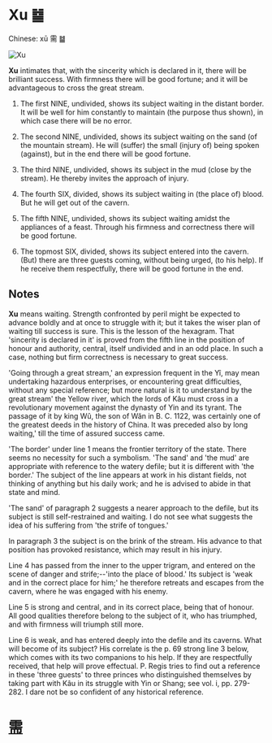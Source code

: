 # Xu ䷄

Chinese: xū 需 ䷄

![Xu](https://88o.io/wp-content/uploads/2018/09/05-e99c80xu.jpg)

**Xu** intimates that, with the sincerity which is declared in it, there will be brilliant success. With firmness there will be good fortune; and it will be advantageous to cross the great stream.

1. The first NINE, undivided, shows its subject waiting in the distant border. It will be well for him constantly to maintain (the purpose thus shown), in which case there will be no error.

2. The second NINE, undivided, shows its subject waiting on the sand (of the mountain stream). He will (suffer) the small (injury of) being spoken (against), but in the end there will be good fortune.

3. The third NINE, undivided, shows its subject in the mud (close by the stream). He thereby invites the approach of injury.

4. The fourth SIX, divided, shows its subject waiting in (the place of) blood. But he will get out of the cavern.

5. The fifth NINE, undivided, shows its subject waiting amidst the appliances of a feast. Through his firmness and correctness there will be good fortune.

6. The topmost SIX, divided, shows its subject entered into the cavern. (But) there are three guests coming, without being urged, (to his help). If he receive them respectfully, there will be good fortune in the end.

## Notes

**Xu** means waiting. Strength confronted by peril might be expected to advance boldly and at once to struggle with it; but it takes the wiser plan of waiting till success is sure. This is the lesson of the hexagram. That 'sincerity is declared in it' is proved from the fifth line in the position of honour and authority, central, itself undivided and in an odd place. In such a case, nothing but firm correctness is necessary to great success.

'Going through a great stream,' an expression frequent in the Yî, may mean undertaking hazardous enterprises, or encountering great difficulties, without any special reference; but more natural is it to understand by the great stream' the Yellow river, which the lords of Kâu must cross in a revolutionary movement against the dynasty of Yin and its tyrant. The passage of it by king Wû, the son of Wăn in B. C. 1122, was certainly one of the greatest deeds in the history of China. It was preceded also by long waiting,' till the time of assured success came.

'The border' under line 1 means the frontier territory of the state. There seems no necessity for such a symbolism. 'The sand' and 'the mud' are appropriate with reference to the watery defile; but it is different with 'the border.' The subject of the line appears at work in his distant fields, not thinking of anything but his daily work; and he is advised to abide in that state and mind.

'The sand' of paragraph 2 suggests a nearer approach to the defile, but its subject is still self-restrained and waiting. I do not see what suggests the idea of his suffering from 'the strife of tongues.'

In paragraph 3 the subject is on the brink of the stream. His advance to that position has provoked resistance, which may result in his injury.

Line 4 has passed from the inner to the upper trigram, and entered on the scene of danger and strife;--'into the place of blood.' Its subject is 'weak and in the correct place for him;' he therefore retreats and escapes from the cavern, where he was engaged with his enemy.

Line 5 is strong and central, and in its correct place, being that of honour. All good qualities therefore belong to the subject of it, who has triumphed, and with firmness will triumph still more.

Line 6 is weak, and has entered deeply into the defile and its caverns. What will become of its subject? His correlate is the p. 69 strong line 3 below, which comes with its two companions to his help. If they are respectfully received, that help will prove effectual. P. Regis tries to find out a reference in these 'three guests' to three princes who distinguished themselves by taking part with Kâu in its struggle with Yin or Shang; see vol. i, pp. 279-282. I dare not be so confident of any historical reference.

# [需](./e99c80xu_cn.md)
